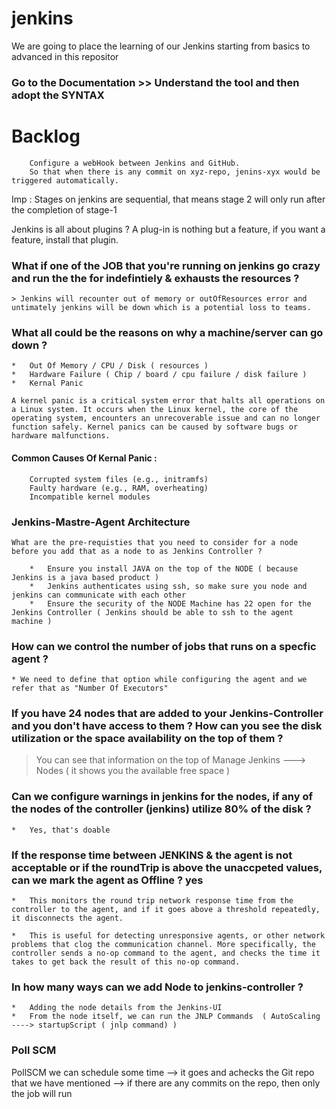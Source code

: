 # jenkins

We are going to place the learning of our Jenkins starting from basics to advanced in this repositor

### Go to the Documentation >> Understand the tool and then adopt the SYNTAX

# Backlog 

```
    Configure a webHook between Jenkins and GitHub.
    So that when there is any commit on xyz-repo, jenins-xyx would be triggered automatically.
```

Imp : Stages on jenkins are sequential, that means stage 2 will only run after the completion of stage-1 


Jenkins is all about plugins ?
A plug-in is nothing but a feature, if you want a feature, install that plugin.


### What if one of the JOB that you're running on jenkins go crazy and run the the for indefintiely & exhausts the resources ?
    > Jenkins will recounter out of memory or outOfResources error and untimately jenkins will be down which is a potential loss to teams.

### What all could be the reasons on why a machine/server can go down ?

    *   Out Of Memory / CPU / Disk ( resources )
    *   Hardware Failure ( Chip / board / cpu failure / disk failure )
    *   Kernal Panic 

```A kernel panic is a critical system error that halts all operations on a Linux system. It occurs when the Linux kernel, the core of the operating system, encounters an unrecoverable issue and can no longer function safely. Kernel panics can be caused by software bugs or hardware malfunctions.```

#### Common Causes Of Kernal Panic :

```
    Corrupted system files (e.g., initramfs)
    Faulty hardware (e.g., RAM, overheating)
    Incompatible kernel modules
```

### Jenkins-Mastre-Agent Architecture 

    What are the pre-requisties that you need to consider for a node before you add that as a node to as Jenkins Controller ?

        *   Ensure you install JAVA on the top of the NODE ( because Jenkins is a java based product )
        *   Jenkins authenticates using ssh, so make sure you node and jenkins can communicate with each other 
        *   Ensure the security of the NODE Machine has 22 open for the Jenkins Controller ( Jenkins should be able to ssh to the agent machine )

### How can we control the number of jobs that runs on a specfic agent ?
    * We need to define that option while configuring the agent and we refer that as "Number Of Executors"


### If you have 24 nodes that are added to your Jenkins-Controller and you don't have access to them ? How can you see the disk utilization or the space availability on the top of them ?

> You can see that information on the top of Manage Jenkins ---> Nodes ( it shows you the available free space )


### Can we configure warnings in jenkins for the nodes, if any of the nodes of the controller (jenkins) utilize 80% of the disk ?
    *   Yes, that's doable
 
### If the response time between JENKINS & the agent is not acceptable or if the roundTrip is above the unaccpeted values, can we mark the agent as Offline ? yes
    *   This monitors the round trip network response time from the controller to the agent, and if it goes above a threshold repeatedly, it disconnects the agent.

    *   This is useful for detecting unresponsive agents, or other network problems that clog the communication channel. More specifically, the controller sends a no-op command to the agent, and checks the time it takes to get back the result of this no-op command.

### In how many ways can we add Node to jenkins-controller ?

    *   Adding the node details from the Jenkins-UI 
    *   From the node itself, we can run the JNLP Commands  ( AutoScaling ----> startupScript ( jnlp command) ) 

### Poll SCM
 PollSCM we can schedule some time --> it goes and achecks the Git repo that we have mentioned 
 --> if there are any commits on the repo, then only the job will run


### 
